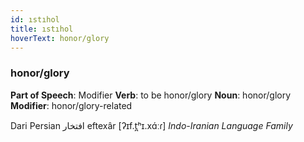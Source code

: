 ```yaml
---
id: ıstıhol
title: ıstıhol
hoverText: honor/glory
---
```


### honor/glory

**Part of Speech**: Modifier
**Verb**: to be honor/glory
**Noun**: honor/glory
**Modifier**: honor/glory-related

Dari Persian افتخار eftexâr [ʔɪf.t̪ʰɪ.xɑ́ːɾ]
*Indo-Iranian Language Family*